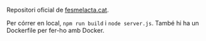 Repositori oficial de [fesmelacta.cat](https://fesmelacta.cat).

Per córrer en local, `npm run build` i `node server.js`. També hi ha un Dockerfile per fer-ho amb Docker.
